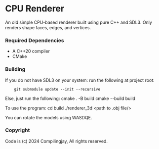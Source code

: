 # CPU Renderer
An old simple CPU-based renderer built using pure C++ and SDL3. Only renders shape faces, edges, and vertices.

### Required Dependencies
- A C++20 compiler
- CMake

### Building
If you do not have SDL3 on your system: run the following at project root:
```
    git submodule update --init --recursive
```

Else, just run the following:
cmake . -B build
cmake --build build

To use the program:
cd build
./renderer_3d <window title/> <path to .obj file/>

You can rotate the models using WASDQE.

### Copyright
Code is (c) 2024 Compilingjay, All rights reserved.